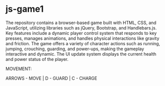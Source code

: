 # js-game1
The repository contains a browser-based game built with HTML, CSS, and JavaScript, utilizing libraries such as jQuery, Bootstrap, and Handlebars.js. Key features include a dynamic player control system that responds to key presses, manages animations, and handles physical interactions like gravity and friction. The game offers a variety of character actions such as running, jumping, crouching, guarding, and power-ups, making the gameplay interactive and dynamic. The UI update system displays the current health and power status of the player.


MOVEMENT:

ARROWS - MOVE |
D - GUARD |
C - CHARGE
